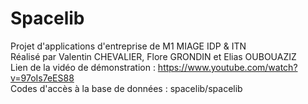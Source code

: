 # Spacelib
Projet d'applications d'entreprise de M1 MIAGE IDP & ITN  
Réalisé par Valentin CHEVALIER, Flore GRONDIN et Elias OUBOUAZIZ  
Lien de la vidéo de démonstration : https://www.youtube.com/watch?v=97oIs7eES88  
Codes d'accès à la base de données : spacelib/spacelib

